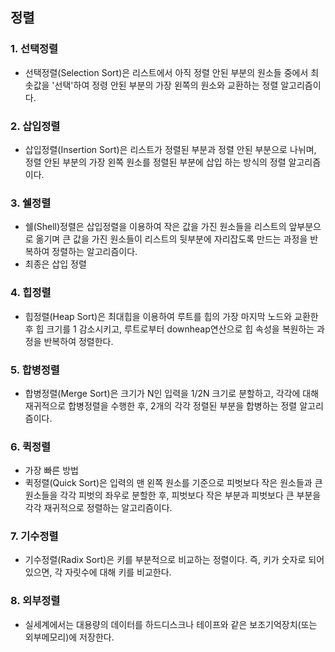 ## 정렬
### 1. 선택정렬
* 선택정렬(Selection Sort)은 리스트에서 아직 정렬 안된 부분의 원소들 중에서 최솟값을 '선택'하여 정령 안된 부분의 가장 왼쪽의 원소와 교환하는 정렬 알고리즘이다.
### 2. 삽입정렬
* 삽입정렬(Insertion Sort)은 리스트가 정렬된 부분과 정렬 안된 부분으로 나뉘며, 정렬 안된 부분의 가장 왼쪽 원소를 정렬된 부분에 삽입 하는 방식의 정렬 알고리즘이다.
### 3. 쉘정렬
* 쉘(Shell)정렬은 삽입정렬을 이용하여 작은 값을 가진 원소들을 리스트의 앞부분으로 옮기며 큰 값을 가진 원소들이 리스트의 뒷부분에 자리잡도록 만드는 과정을 반복하여 정렬하는 알고리즘이다.
* 최종은 삽입 정렬
### 4. 힙정렬
* 힙정렬(Heap Sort)은 최대힙을 이용하여 루트를 힙의 가장 마지막 노드와 교환한 후 힙 크기를 1 감소시키고, 루트로부터 downheap연산으로 힙 속성을 복원하는 과정을 반복하여 정렬한다.
### 5. 합병정렬
* 합병정렬(Merge Sort)은 크기가 N인 입력을 1/2N 크기로 분할하고, 각각에 대해 재귀적으로 합병정렬을 수행한 후, 2개의 각각 정렬된 부분을 합병하는 정렬 알고리즘이다.
### 6. 퀵정렬
* 가장 빠른 방법
* 퀵정렬(Quick Sort)은 입력의 맨 왼쪽 원소를 기준으로 피벗보다 작은 원소들과 큰 원소들을 각각 피벗의 좌우로 분할한 후, 피벗보다 작은 부분과 피벗보다 큰 부분을 각각 재귀적으로 정렬하는 알고리즘이다.
### 7. 기수정렬
* 기수정렬(Radix Sort)은 키를 부분적으로 비교하는 정렬이다. 즉, 키가 숫자로 되어있으면, 각 자릿수에 대해 키를 비교한다.
### 8. 외부정렬
* 실세계에서는 대용량의 데이터를 하드디스크나 테이프와 같은 보조기억장치(또는 외부메모리)에 저장한다.
